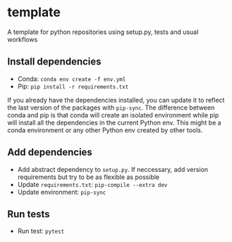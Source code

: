 # template
A template for python repositories using setup.py, tests and usual workflows

## Install dependencies

- Conda: `conda env create -f env.yml`
- Pip: `pip install -r requirements.txt`

If you already have the dependencies installed, you can update it to reflect the last version of the packages with `pip-sync`. The difference between conda and pip is that conda will create an isolated environment while pip will install all the dependencies in the current Python env. This might be a conda environment or any other Python env created by other tools.

## Add dependencies

- Add abstract dependency to `setup.py`. If neccessary, add version requirements but try to be as flexible as possible
- Update `requirements.txt`: `pip-compile --extra dev`
- Update environment: `pip-sync`

## Run tests

- Run test: `pytest`


